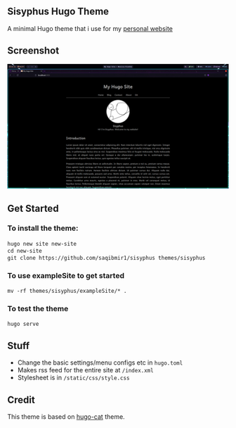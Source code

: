 ## Sisyphus Hugo Theme
A minimal Hugo theme that i use for my [personal website](https://saqibmir1.github.io)

## Screenshot
![theme screenshot](images/screenshot.png)

## Get Started

### To install the theme:
```shell
hugo new site new-site
cd new-site
git clone https://github.com/saqibmir1/sisyphus themes/sisyphus
```

### To use exampleSite to get started
```shell
mv -rf themes/sisyphus/exampleSite/* .
```

### To test the theme
```shell
hugo serve
```

## Stuff
- Change the basic settings/menu configs etc  in ```hugo.toml```
- Makes rss feed for the entire site at ```/index.xml```
- Stylesheet is in ```/static/css/style.css```

## Credit
This theme is based on [hugo-cat](https://github.com/httpsecure/hugo-cat) theme.
